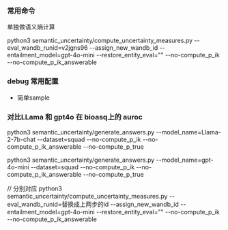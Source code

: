 

### 常用命令


单独做语义熵计算

python3 semantic_uncertainty/compute_uncertainty_measures.py --eval_wandb_runid=v2jgns96 --assign_new_wandb_id --entailment_model=gpt-4o-mini --restore_entity_eval=""  --no-compute_p_ik  --no-compute_p_ik_answerable


### debug 常用配置

- 简单sample


### 对比LLama 和 gpt4o 在  bioasq上的 auroc
python3 semantic_uncertainty/generate_answers.py --model_name=Llama-2-7b-chat --dataset=squad --no-compute_p_ik  --no-compute_p_ik_answerable  --no-compute_p_true


python3 semantic_uncertainty/generate_answers.py --model_name=gpt-4o-mini --dataset=squad --no-compute_p_ik  --no-compute_p_ik_answerable  --no-compute_p_true


// 分别对应
python3 semantic_uncertainty/compute_uncertainty_measures.py --eval_wandb_runid=替换成上两步的id --assign_new_wandb_id --entailment_model=gpt-4o-mini --restore_entity_eval=""  --no-compute_p_ik  --no-compute_p_ik_answerable



